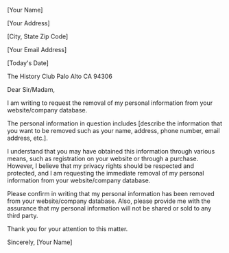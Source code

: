 
[Your Name]

[Your Address]

[City, State Zip Code]

[Your Email Address]

[Today's Date]

The History Club
Palo Alto CA 94306

Dear Sir/Madam,

I am writing to request the removal of my personal information from your website/company database. 

The personal information in question includes [describe the information that you want to be removed such as your name, address, phone number, email address, etc.].

I understand that you may have obtained this information through various means, such as registration on your website or through a purchase. However, I believe that my privacy rights should be respected and protected, and I am requesting the immediate removal of my personal information from your website/company database.

Please confirm in writing that my personal information has been removed from your website/company database. Also, please provide me with the assurance that my personal information will not be shared or sold to any third party.

Thank you for your attention to this matter.

Sincerely,
[Your Name]
